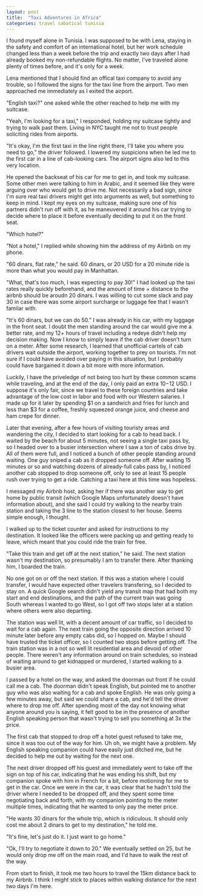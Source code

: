 ```yaml
---
layout: post
title:  "Taxi Adventures in Africa"
categories: travel sabatical tunisia
---
```


I found myself alone in Tunisia. I was supposed to be with Lena, staying in the safety and comfort of an international hotel, but her work schedule changed less than a week before the trip and exactly two days after I had already booked my non-refundable flights. No matter, I've traveled alone plenty of times before, and it's only for a week.

Lena mentioned that I should find an offical taxi company to avoid any trouble, so I followed the signs for the taxi line from the airport. Two men approached me immediately as I exited the airport.

"English taxi?" one asked while the other reached to help me with my suitcase.

"Yeah, I'm looking for a taxi," I responded, holding my suitcase tightly and trying to walk past them. Living in NYC taught me not to trust people soliciting rides from airports.

"It's okay, I'm the first taxi in the line right there, I'll take you where you need to go," the driver followed. I lowered my suspicions when he led me to the first car in a line of cab-looking cars. The airport signs also led to this very location.

He opened the backseat of his car for me to get in, and took my suitcase. Some other men were talking to him in Arabic, and it seemed like they were arguing over who would get to drive me. Not necessarily a bad sign, since I'm sure real taxi drivers might get into arguments as well, but something to keep in mind. I kept my eyes on my suitcase, making sure one of his partners didn't run off with it, as he maneuvered it around his car trying to decide where to place it before eventually deciding to put it on the front seat.

"Which hotel?"

"Not a hotel," I replied while showing him the address of my Airbnb on my phone.

"60 dinars, flat rate," he said. 60 dinars, or 20 USD for a 20 minute ride is more than what you would pay in Manhattan.

"What, that's too much, I was expecting to pay 30!" I had looked up the taxi rates really quickly beforehand, and the amount of time + distance to the airbnb should be aroudn 20 dinars. I was willing to cut some slack and pay 30 in case there was some airport surcharge or luggage fee that I wasn't familar with.

"It's 60 dinars, but we can do 50." I was already in his car, with my luggage in the front seat. I doubt the men standing around the car would give me a better rate, and my 12+ hours of travel including a redeye didn't help my decision making. Now I know to simply leave if the cab driver doesn't turn on a meter. After some research, I learned that unofficial cartels of cab drivers wait outside the airport, working together to prey on tourists. I'm not sure if I could have avoided over paying in this situation, but I probably could have bargained it down a bit more with more information.

Luckily, I have the priveledge of not being too hurt by these common scams while traveling, and at the end of the day, I only paid an extra $10-$12 USD. I suppose it's only fair, since we travel to these foreign countries and take advantage of the low cost in labor and food with our Western salaries. I made up for it later by spending $1 on a sandwich and fries for lunch and less than $3 for a coffee, freshly squeezed orange juice, and cheese and ham crepe for dinner.

Later that evening, after a few hours of visiting touristy areas and wandering the city, I decided to start looking for a cab to head back. I waited by the beach for about 5 minutes, not seeing a single taxi pass by, so I headed over to a busier intersection where I saw a ton of cabs drive by. All of them were full, and I noticed a bunch of other people standing around waiting. One guy sniped a cab as it dropped someone off. After waiting 15 minutes or so and watching dozens of already-full cabs pass by, I noticed another cab stopped to drop someone off, only to see at least 15 people rush over trying to get a ride. Catching a taxi here at this time was hopeless.

I messaged my Airbnb host, asking her if there was another way to get home by public transit (which Google Maps unfortunately doesn't have information about), and she said I could try walking to the nearby train station and taking the 3 line to the station closest to her house. Seems simple enough, I thought.

I walked up to the ticket counter and asked for instructions to my destination. It looked like the officers were packing up and getting ready to leave, which meant that you could ride the train for free.

"Take this train and get off at the next station," he said. The next station wasn't my destination, so presumably I am to transfer there. After thanking him, I boarded the train.

No one got on or off the next station. If this was a station where I could transfer, I would have expected other travelers transfering, so I decided to stay on. A quick Google search didn't yield any transit map that had both my start and end destinations, and the path of the current train was going South whereas I wanted to go West, so I got off two stops later at a station where others were also departing.

The station was well lit, with a decent amount of car traffic, so I decided to wait for a cab again. The next train going the opposite direction arrived 10 minute later before any empty cabs did, so I hopped on. Maybe I should have trusted the ticket officer, so I counted two stops before getting off. The train station was in a not so well lit residential area and devoid of other people. There weren't any information around on train schedules, so instead of waiting around to get kidnapped or murdered, I started walking to a busier area.

I passed by a hotel on the way, and asked the doorman out front if he could call me a cab. The doorman didn't speak English, but pointed me to another guy who was also waiting for a cab and spoke English. He was only going a few minutes away, but said we could share a cab, and he'd tell the driver where to drop me off. After spending most of the day not knowing what anyone around you is saying, it felt good to be in the presence of another English speaking person that wasn't trying to sell you something at 3x the price.

The first cab that stopped to drop off a hotel guest refused to take me, since it was too out of the way for him. Uh oh, we might have a problem. My English speaking companion could have easily just ditched me, but he decided to help me out by waiting for the next one.

The next driver dropped off his guest and immediately went to take off the sign on top of his car, indicating that he was ending his shift, but my companion spoke with him in French for a bit, before motioning for me to get in the car. Once we were in the car, it was clear that he hadn't told the driver where I needed to be dropped off, and they spent some time negotiating back and forth, with my companion pointing to the meter multiple times, indicating that he wanted to only pay the meter price.

"He wants 30 dinars for the whole trip, which is ridiculous. It should only cost me about 2 dinars to get to my destination," he told me.

"It's fine, let's just do it. I just want to go home."

"Ok, I'll try to negotiate it down to 20." We eventually settled on 25, but he would only drop me off on the main road, and I'd have to walk the rest of the way.

From start to finish, it took me two hours to travel the 15km distance back to my Airbnb. I think I might stick to places within walking distance for the next two days I'm here.